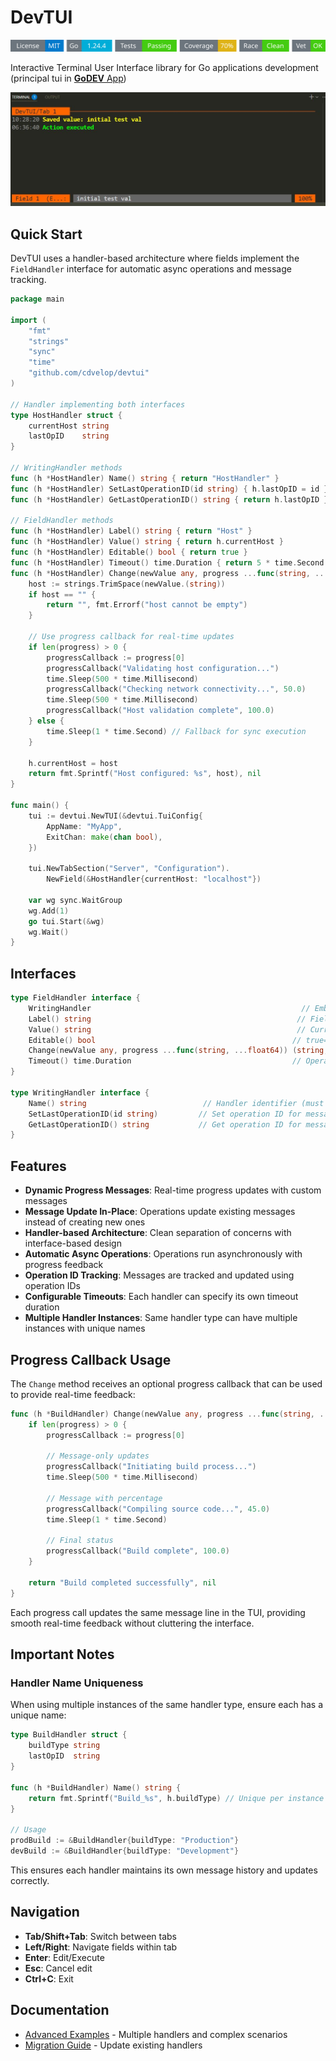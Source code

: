 # DevTUI
<!-- START_SECTION:BADGES_SECTION -->
<a href="docs/img/badges.svg"><img src="docs/img/badges.svg" alt="Project Badges" title="Generated by badges.sh from github.com/cdvelop/devscripts"></a>
<!-- END_SECTION:BADGES_SECTION -->

Interactive Terminal User Interface library for Go applications development (principal tui in [**GoDEV** App](https://github.com/cdvelop/godev))

![devtui](tui.jpg)

## Quick Start

DevTUI uses a handler-based architecture where fields implement the `FieldHandler` interface for automatic async operations and message tracking.

```go
package main

import (
    "fmt"
    "strings"
    "sync"
    "time"
    "github.com/cdvelop/devtui"
)

// Handler implementing both interfaces
type HostHandler struct {
    currentHost string
    lastOpID    string
}

// WritingHandler methods
func (h *HostHandler) Name() string { return "HostHandler" }
func (h *HostHandler) SetLastOperationID(id string) { h.lastOpID = id }
func (h *HostHandler) GetLastOperationID() string { return h.lastOpID }

// FieldHandler methods  
func (h *HostHandler) Label() string { return "Host" }
func (h *HostHandler) Value() string { return h.currentHost }
func (h *HostHandler) Editable() bool { return true }
func (h *HostHandler) Timeout() time.Duration { return 5 * time.Second }
func (h *HostHandler) Change(newValue any, progress ...func(string, ...float64)) (string, error) {
    host := strings.TrimSpace(newValue.(string))
    if host == "" {
        return "", fmt.Errorf("host cannot be empty")
    }
    
    // Use progress callback for real-time updates
    if len(progress) > 0 {
        progressCallback := progress[0]
        progressCallback("Validating host configuration...")
        time.Sleep(500 * time.Millisecond)
        progressCallback("Checking network connectivity...", 50.0)
        time.Sleep(500 * time.Millisecond)
        progressCallback("Host validation complete", 100.0)
    } else {
        time.Sleep(1 * time.Second) // Fallback for sync execution
    }
    
    h.currentHost = host
    return fmt.Sprintf("Host configured: %s", host), nil
}

func main() {
    tui := devtui.NewTUI(&devtui.TuiConfig{
        AppName: "MyApp",
        ExitChan: make(chan bool),
    })
    
    tui.NewTabSection("Server", "Configuration").
        NewField(&HostHandler{currentHost: "localhost"})

    var wg sync.WaitGroup
    wg.Add(1)
    go tui.Start(&wg)
    wg.Wait()
}
```

## Interfaces

```go
type FieldHandler interface {
    WritingHandler                                               // Embedded for message tracking
    Label() string                                              // Field display name
    Value() string                                              // Current field value
    Editable() bool                                            // true=input, false=action
    Change(newValue any, progress ...func(string, ...float64)) (string, error) // Handle changes with progress
    Timeout() time.Duration                                    // Operation timeout
}

type WritingHandler interface {
    Name() string                          // Handler identifier (must be unique)
    SetLastOperationID(id string)         // Set operation ID for message updates
    GetLastOperationID() string           // Get operation ID for message reuse
}
```

## Features

- **Dynamic Progress Messages**: Real-time progress updates with custom messages
- **Message Update In-Place**: Operations update existing messages instead of creating new ones
- **Handler-based Architecture**: Clean separation of concerns with interface-based design
- **Automatic Async Operations**: Operations run asynchronously with progress feedback
- **Operation ID Tracking**: Messages are tracked and updated using operation IDs
- **Configurable Timeouts**: Each handler can specify its own timeout duration
- **Multiple Handler Instances**: Same handler type can have multiple instances with unique names

## Progress Callback Usage

The `Change` method receives an optional progress callback that can be used to provide real-time feedback:

```go
func (h *BuildHandler) Change(newValue any, progress ...func(string, ...float64)) (string, error) {
    if len(progress) > 0 {
        progressCallback := progress[0]
        
        // Message-only updates
        progressCallback("Initiating build process...")
        time.Sleep(500 * time.Millisecond)
        
        // Message with percentage
        progressCallback("Compiling source code...", 45.0)
        time.Sleep(1 * time.Second)
        
        // Final status
        progressCallback("Build complete", 100.0)
    }
    
    return "Build completed successfully", nil
}
```

Each progress call updates the same message line in the TUI, providing smooth real-time feedback without cluttering the interface.

## Important Notes

### Handler Name Uniqueness
When using multiple instances of the same handler type, ensure each has a unique name:

```go
type BuildHandler struct {
    buildType string
    lastOpID  string
}

func (h *BuildHandler) Name() string { 
    return fmt.Sprintf("Build_%s", h.buildType) // Unique per instance
}

// Usage
prodBuild := &BuildHandler{buildType: "Production"}
devBuild := &BuildHandler{buildType: "Development"}
```

This ensures each handler maintains its own message history and updates correctly.

## Navigation
- **Tab/Shift+Tab**: Switch between tabs
- **Left/Right**: Navigate fields within tab  
- **Enter**: Edit/Execute
- **Esc**: Cancel edit
- **Ctrl+C**: Exit

## Documentation
- [Advanced Examples](docs/EXAMPLES.md) - Multiple handlers and complex scenarios
- [Migration Guide](docs/MIGRATION_GUIDE.md) - Update existing handlers
